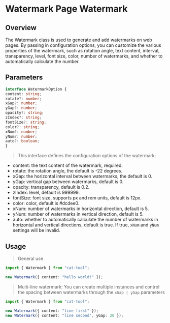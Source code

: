 # Watermark Page Watermark

## Overview

The Watermark class is used to generate and add watermarks on web pages. By passing in configuration options, you can customize the various properties of the watermark, such as rotation angle, text content, interval, transparency, level, font size, color, number of watermarks, and whether to automatically calculate the number.

## Parameters

```typescript
interface WatermarkOption {
content: string;
rotate?: number;
xGap?: number;
yGap?: number;
opacity?: string;
zIndex?: string;
fontSize?: string;
color?: string;
xNum?: number;
yNum?: number;
auto?: boolean;
}
```

> This interface defines the configuration options of the watermark:

- content: the text content of the watermark, required.
- rotate: the rotation angle, the default is -22 degrees.
- xGap: the horizontal interval between watermarks, the default is 0.
- yGap: vertical gap between watermarks, default is 0.
- opacity: transparency, default is 0.2.
- zIndex: level, default is 999999.
- fontSize: font size, supports px and rem units, default is 12px.
- color: color, default is #dcdee0.
- xNum: number of watermarks in horizontal direction, default is 5.
- yNum: number of watermarks in vertical direction, default is 5.
- auto: whether to automatically calculate the number of watermarks in horizontal and vertical directions, default is true. If true, `xNum` and `yNum` settings will be invalid.

## Usage

> General use

```typescript
import { Watermark } from "cat-tool";

new Watermark({ content: "hello world!" });
```

> Multi-line watermark: You can create multiple instances and control the spacing between watermarks through the `xGap | yGap` parameters

```typescript
import { Watermark } from "cat-tool";

new Watermark({ content: "line first" });
new Watermark({ content: "line second", yGap: 20 });
```